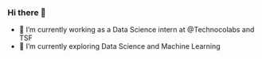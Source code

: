 ### Hi there 👋

- 🔭 I’m currently working as a Data Science intern at @Technocolabs and TSF
- 🌱 I’m currently exploring Data Science and Machine Learning

